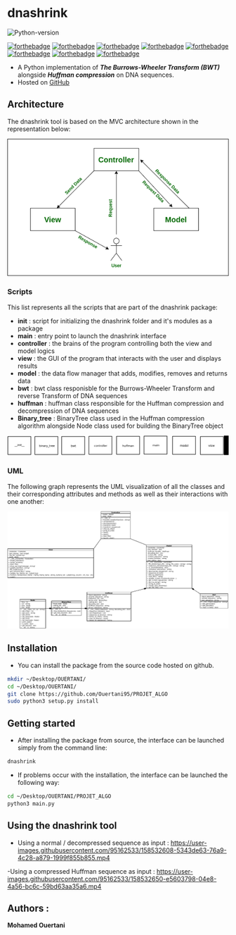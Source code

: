 # dnashrink

![Python-version](https://img.shields.io/badge/python-v3.8-blueviolet)

[![forthebadge](https://forthebadge.com/images/badges/made-with-python.svg)](https://forthebadge.com)
[![forthebadge](https://forthebadge.com/images/badges/uses-git.svg)](https://forthebadge.com)
[![forthebadge](https://forthebadge.com/images/badges/open-source.svg)](https://forthebadge.com)
[![forthebadge](https://forthebadge.com/images/badges/uses-brains.svg)](https://forthebadge.com)
[![forthebadge](https://forthebadge.com/images/badges/works-on-my-machine.svg)](https://forthebadge.com)
[![forthebadge](https://forthebadge.com/images/badges/it-works-why.svg)](https://forthebadge.com)
[![forthebadge](https://forthebadge.com/images/badges/not-a-bug-a-feature.svg)](https://forthebadge.com)
[![forthebadge](https://forthebadge.com/images/badges/built-with-science.svg)](https://forthebadge.com)

- A Python implementation of ***The Burrows-Wheeler Transform (BWT)*** alongside ***Huffman compression*** on DNA sequences.
- Hosted on [GitHub](https://github.com/Ouertani95/PROJET_ALGO)

## Architecture

The dnashrink tool is based on the MVC architecture shown in the representation below:

![mvc_explanation](photos/mvc.png)

### Scripts

This list represents all the scripts that are part of the dnashrink package:
- **__init__** : script for initializing the dnashrink folder and it's modules as a package
- **main** : entry point to launch the dnashrink interface
- **controller** : the brains of the program controlling both the view and model logics
- **view** : the GUI of the program that interacts with the user and displays results
- **model** : the data flow manager that adds, modifies, removes and returns data
- **bwt** : bwt class responisble for the Burrows-Wheeler Transform and reverse Transform of DNA sequences
- **huffman** : huffman class responsible for the Huffman compression and decompression of DNA sequences
- **Binary_tree** : BinaryTree class used in the Huffman compression algorithm alongside Node class used for building the BinaryTree object

![pkgs](photos/scripts_used.png)

### UML

The following graph represents the UML visualization of all the classes and their corresponding attributes and methods as well as their interactions with one another:

![mvc](photos/dnashrink_MVC_UML.png)

## Installation

- You can install the package from the source code hosted on github.

```bash
mkdir ~/Desktop/OUERTANI/
cd ~/Desktop/OUERTANI/
git clone https://github.com/Ouertani95/PROJET_ALGO
sudo python3 setup.py install
```

## Getting started

- After installing the package from source, the interface can be launched simply from the command line:

```bash
dnashrink
```

- If problems occur with the installation, the interface can be launched the following way:

```bash
cd ~/Desktop/OUERTANI/PROJET_ALGO
python3 main.py
```

## Using the dnashrink tool

- Using a normal / decompressed sequence as input :
https://user-images.githubusercontent.com/95162533/158532608-5343de63-76a9-4c28-a879-1999f855b855.mp4

-Using a compressed Huffman sequence as input :
https://user-images.githubusercontent.com/95162533/158532650-e5603798-04e8-4a56-bc6c-59bd63aa35a6.mp4

## Authors :

**Mohamed Ouertani**



